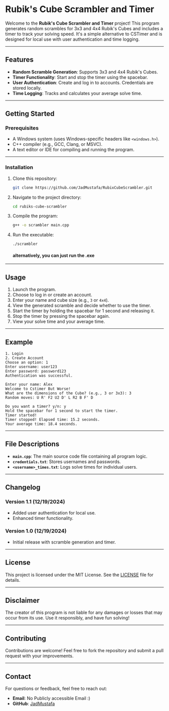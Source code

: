 # Rubik's Cube Scrambler and Timer

Welcome to the **Rubik's Cube Scrambler and Timer** project! This program generates random scrambles for 3x3 and 4x4 Rubik's Cubes and includes a timer to track your solving speed. It's a simple alternative to CSTimer and is designed for local use with user authentication and time logging.

---

## Features

- **Random Scramble Generation**: Supports 3x3 and 4x4 Rubik's Cubes.
- **Timer Functionality**: Start and stop the timer using the spacebar.
- **User Authentication**: Create and log in to accounts. Credentials are stored locally.
- **Time Logging**: Tracks and calculates your average solve time.

---

## Getting Started

### Prerequisites

- A Windows system (uses Windows-specific headers like `<windows.h>`).
- C++ compiler (e.g., GCC, Clang, or MSVC).
- A text editor or IDE for compiling and running the program.

---

### Installation

1. Clone this repository:
   ```bash
   git clone https://github.com/JadMustafa/RubixCubeScrambler.git
   ```
2. Navigate to the project directory:
   ```bash
   cd rubiks-cube-scrambler
   ```
3. Compile the program:
   ```bash
   g++ -o scrambler main.cpp
   ```
4. Run the executable:
   ```bash
   ./scrambler
   ```
   #### alternatively, you can just run the .exe 

---

## Usage

1. Launch the program.
2. Choose to log in or create an account.
3. Enter your name and cube size (e.g., `3` or `4x4`).
4. View the generated scramble and decide whether to use the timer.
5. Start the timer by holding the spacebar for 1 second and releasing it.
6. Stop the timer by pressing the spacebar again.
7. View your solve time and your average time.

---

## Example

```text
1. Login
2. Create Account
Choose an option: 1
Enter username: user123
Enter password: password123
Authentication was successful.

Enter your name: Alex
Welcome to Cstimer But Worse!
What are the dimensions of the Cube? (e.g., 3 or 3x3): 3
Random moves: U R' F2 U2 D' L R2 B F' D

Do you want a timer? y/n: y
Hold the spacebar for 1 second to start the timer.
Timer started!
Timer stopped! Elapsed time: 15.2 seconds.
Your average time: 18.4 seconds.
```

---

## File Descriptions

- **`main.cpp`**: The main source code file containing all program logic.
- **`credentials.txt`**: Stores usernames and passwords.
- **`<username>_times.txt`**: Logs solve times for individual users.

---

## Changelog

### Version 1.1 (12/19/2024)
- Added user authentication for local use.
- Enhanced timer functionality.

### Version 1.0 (12/19/2024)
- Initial release with scramble generation and timer.

---

## License

This project is licensed under the MIT License. See the [LICENSE](https://opensource.org/licenses/MIT) file for details.

---

## Disclaimer

The creator of this program is not liable for any damages or losses that may occur from its use. Use it responsibly, and have fun solving!

---

## Contributing

Contributions are welcome! Feel free to fork the repository and submit a pull request with your improvements.

---

## Contact

For questions or feedback, feel free to reach out:
- **Email**: No Publicly accessible Email :)
- **GitHub**: [JadMustafa](https://github.com/JadMustafa)

